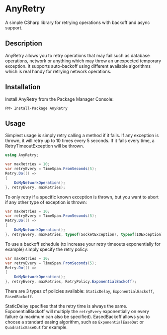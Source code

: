# AnyRetry
A simple CSharp library for retrying operations with backoff and async support.

## Description

AnyRetry allows you to retry operations that may fail such as database operations, network or anything which may throw an unexpected temporary exception. It supports auto-backoff using different available algorithms which is real handy for retrying network operations.

## Installation
Install AnyRetry from the Package Manager Console:
```
PM> Install-Package AnyRetry
```

## Usage

Simplest usage is simply retry calling a method if it fails.
If any exception is thrown, it will retry up to 10 times every 5 seconds. If it fails every time, a RetryTimeoutException will be thrown.

```csharp
using AnyRetry;

var maxRetries = 10;
var retryEvery = TimeSpan.FromSeconds(5);
Retry.Do(() =>
{
    DoMyNetworkOperation();
}, retryEvery, maxRetries);

```

To only retry if a specific known exception is thrown, but you want to abort if any other type of exception is thrown:

```csharp
var maxRetries = 10;
var retryEvery = TimeSpan.FromSeconds(5);
Retry.Do(() =>
{
    DoMyNetworkOperation();
}, retryEvery, maxRetries, typeof(SocketException), typeof(IOException));
```

To use a backoff schedule (to increase your retry timeouts exponentially for example) simply specify the retry policy:
```csharp
var maxRetries = 10;
var retryEvery = TimeSpan.FromSeconds(5);
Retry.Do(() =>
{
    DoMyNetworkOperation();
}, retryEvery, maxRetries, RetryPolicy.ExponentialBackoff);
```

There are 3 types of policies available: `StaticDelay`, `ExponentialBackoff`, `EasedBackoff`. 

StaticDelay specifies that the retry time is always the same. ExponentialBackoff will multiply the `retryEvery` exponentially on every failure (a maximum can also be specified). EasedBackoff allows you to choose a standard easing algorithm, such as `ExponentialEaseOut` or `QuadraticEaseOut` for example.
